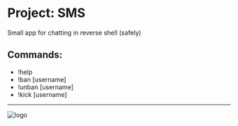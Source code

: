 # Project: SMS

Small app for chatting in reverse shell (safely)

## Commands:

- !help
- !ban [username]
- !unban [username]
- !kick [username]

___

![logo](https://github.com/user-attachments/assets/09c6651f-ec36-456f-834d-b02f6dd95f24)
